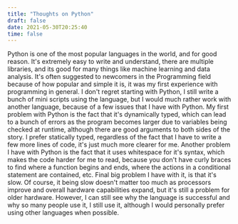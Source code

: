 ```yaml
---
title: "Thoughts on Python"
draft: false
date: 2021-05-30T20:25:40
time: false
---
```

Python is one of the most popular languages in the world, and for good reason. It's extremely easy to write and understand, there are multiple libraries, and its good for many things like machine learning and data analysis. It's often suggested to newcomers in the Programming field because of how popular and simple it is, it was my first experience with programming in general. I don't regret starting with Python, I still write a bunch of mini scripts using the language, but I would much rather work with another language, because of a few issues that I have with Python. My first problem with Python is the fact that it's dynamically typed, which can lead to a bunch of errors as the program becomes larger due to variables being checked at runtime, although there are good arguments to both sides of the story. I prefer statically typed, regardless of the fact that I have to write a few more lines of code, it's just much more clearer for me. Another problem I have with Python is the fact that it uses whitespace for it's syntax, which makes the code harder for me to read, because you don't have curly braces to find where a function begins and ends, where the actions in a conditional statement are contained, etc. Final big problem I have with it, is that it's slow. Of course, it being slow doesn't matter too much as processors improve and overall hardware capabilities expand, but it's still a problem for older hardware. However, I can still see why the language is successful and why so many people use it, I still use it, although I would personally prefer using other languages when possible.
